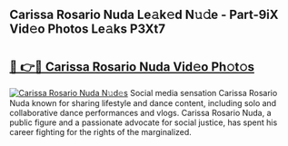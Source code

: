 ## Carissa Rosario Nuda Le𝚊k𝚎d N𝚞𝚍e - Part-9iX Vid𝚎o Photos Le𝚊ks P3Xt7

# <h2><a href="http://fbepvqw.evod.top/?m=Carissa+Rosario+Nuda">🔗 👉🔴 Carissa Rosario Nuda Vid𝚎o Ph𝚘t𝚘s</a></h2>

[![Carissa Rosario Nuda N𝚞d𝚎s](https://i.imgur.com/8V9OHl7.gif)](http://fbepvqw.evod.top/?m=Carissa+Rosario+Nuda)
Social media sensation Carissa Rosario Nuda known for sharing lifestyle and dance content, including solo and collaborative dance performances and vlogs. Carissa Rosario Nuda, a public figure and a passionate advocate for social justice, has spent his career fighting for the rights of the marginalized. 
